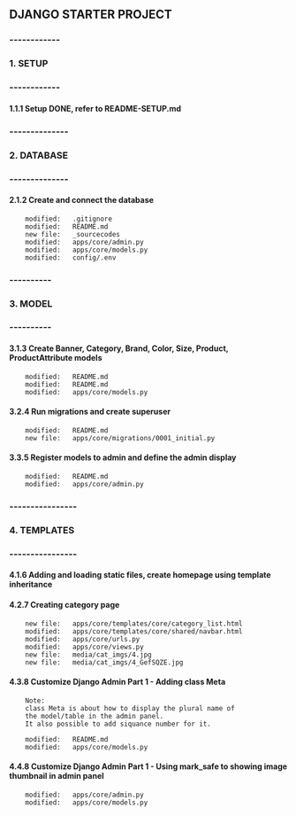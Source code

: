 ## DJANGO STARTER PROJECT

### ------------
### 1. SETUP
### ------------


#### 1.1.1 Setup DONE, refer to README-SETUP.md


### --------------
### 2. DATABASE
### --------------


#### 2.1.2 Create and connect the database

        modified:   .gitignore
        modified:   README.md
        new file:   _sourcecodes
        modified:   apps/core/admin.py
        modified:   apps/core/models.py
        modified:   config/.env


### ----------
### 3. MODEL
### ----------


#### 3.1.3 Create Banner, Category, Brand, Color, Size, Product, ProductAttribute models

        modified:   README.md
        modified:   README.md
        modified:   apps/core/models.py


#### 3.2.4 Run migrations and create superuser

        modified:   README.md
        new file:   apps/core/migrations/0001_initial.py


#### 3.3.5 Register models to admin and define the admin display

        modified:   README.md
        modified:   apps/core/admin.py

### ----------------
### 4. TEMPLATES
### ----------------


#### 4.1.6 Adding and loading static files, create homepage using template inheritance


#### 4.2.7 Creating category page

        new file:   apps/core/templates/core/category_list.html
        modified:   apps/core/templates/core/shared/navbar.html
        modified:   apps/core/urls.py
        modified:   apps/core/views.py
        new file:   media/cat_imgs/4.jpg
        new file:   media/cat_imgs/4_GefSQZE.jpg


#### 4.3.8 Customize Django Admin Part 1 - Adding class Meta

        Note:
        class Meta is about how to display the plural name of
        the model/table in the admin panel.
        It also possible to add siquance number for it. 

        modified:   README.md
        modified:   apps/core/models.py


#### 4.4.8 Customize Django Admin Part 1 - Using mark_safe to showing image thumbnail in admin panel

        modified:   apps/core/admin.py
        modified:   apps/core/models.py





































